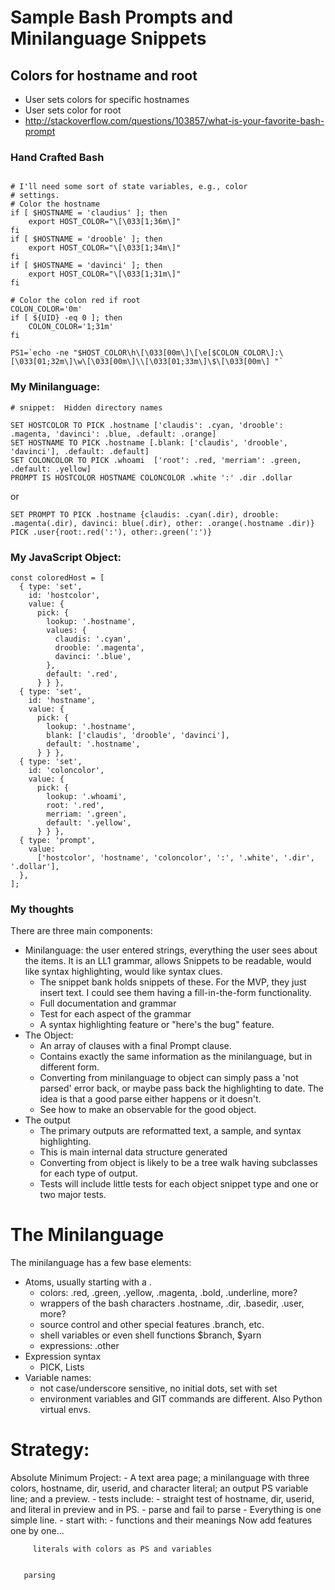 # Sample Bash Prompts and Minilanguage Snippets


## Colors for hostname and root


- User sets colors for specific hostnames
- User sets color for root
- http://stackoverflow.com/questions/103857/what-is-your-favorite-bash-prompt

### Hand Crafted Bash
~~~~~

# I'll need some sort of state variables, e.g., color
# settings.
# Color the hostname
if [ $HOSTNAME = 'claudius' ]; then
    export HOST_COLOR="\[\033[1;36m\]"
fi
if [ $HOSTNAME = 'drooble' ]; then
    export HOST_COLOR="\[\033[1;34m\]"
fi
if [ $HOSTNAME = 'davinci' ]; then
    export HOST_COLOR="\[\033[1;31m\]"
fi

# Color the colon red if root
COLON_COLOR='0m'
if [ ${UID} -eq 0 ]; then
    COLON_COLOR='1;31m'
fi

PS1=`echo -ne "$HOST_COLOR\h\[\033[00m\]\[\e[$COLON_COLOR\]:\[\033[01;32m\]\w\[\033[00m\]\\[\033[01;33m\]\$\[\033[00m\] "`
~~~~~


### My Minilanguage:
~~~
# snippet:  Hidden directory names

SET HOSTCOLOR TO PICK .hostname ['claudis': .cyan, 'drooble': .magenta, 'davinci': .blue, .default: .orange]
SET HOSTNAME TO PICK .hostname [.blank: ['claudis', 'drooble', 'davinci'], .default: .default]
SET COLONCOLOR TO PICK .whoami  ['root': .red, 'merriam': .green, .default: .yellow]
PROMPT IS HOSTCOLOR HOSTNAME COLONCOLOR .white ':' .dir .dollar
~~~
or
~~~
SET PROMPT TO PICK .hostname {claudis: .cyan(.dir), drooble: .magenta(.dir), davinci: blue(.dir), other: .orange(.hostname .dir)} PICK .user{root:.red(':'), other:.green(':')}
~~~

### My JavaScript Object:
~~~
const coloredHost = [
  { type: 'set',
    id: 'hostcolor',
    value: {
      pick: {
        lookup: '.hostname',
        values: {
          claudis: '.cyan',
          drooble: '.magenta',
          davinci: '.blue',
        },
        default: '.red',
      } } },
  { type: 'set',
    id: 'hostname',
    value: {
      pick: {
        lookup: '.hostname',
        blank: ['claudis', 'drooble', 'davinci'],
        default: '.hostname',
      } } },
  { type: 'set',
    id: 'coloncolor',
    value: {
      pick: {
        lookup: '.whoami',
        root: '.red',
        merriam: '.green',
        default: '.yellow',
      } } },
  { type: 'prompt',
    value:
      ['hostcolor', 'hostname', 'coloncolor', ':', '.white', '.dir', '.dollar'],
  },
];
~~~

### My thoughts

There are three main components:
- Minilanguage:  the user entered strings, everything the user sees about the items.  It is an LL1 grammar, allows Snippets to be readable, would like syntax highlighting, would like syntax clues.  
  - The snippet bank holds snippets of these.  For the MVP, they just insert text.  I could see them having a fill-in-the-form functionality.
  - Full documentation and grammar
  - Test for each aspect of the grammar
  - A syntax highlighting feature or "here's the bug" feature.
- The Object:
  - An array of clauses with a final Prompt clause.
  - Contains exactly the same information as the minilanguage, but in different form.
  - Converting from minilanguage to object can simply pass a 'not parsed' error back, or maybe pass back the highlighting to date.   The idea is that a good parse either happens or it doesn't.
  - See how to make an observable for the good object.
- The output
  - The primary outputs are reformatted text, a sample, and syntax highlighting.
  - This is main internal data structure generated
  - Converting from object is likely to be a tree walk having subclasses for each type of output.
  - Tests will include little tests for each object snippet type and one or two major tests.

# The Minilanguage

The minilanguage has a few base elements:
- Atoms, usually starting with a .
  - colors: .red, .green, .yellow, .magenta,
      .bold, .underline, more?
  - wrappers of the bash characters
      .hostname, .dir, .basedir, .user, more?
  - source control and other special features
      .branch, etc.
  - shell variables or even shell functions
      $branch, $yarn
  - expressions:  .other
- Expression syntax
  - PICK, Lists
- Variable names:
  - not case/underscore sensitive, no initial dots, set with set
  - environment variables and GIT commands are different.  Also Python virtual envs.  

# Strategy:
  Absolute Minimum Project:
     - A text area page; a minilanguage with three colors, hostname, dir, userid, and character literal; an output PS variable line; and a preview.
     - tests include:
         - straight test of hostname, dir, userid, and literal in preview and in PS.
         - parse and fail to parse
         - Everything is one simple line.
         - start with:
             - functions and their meanings
     Now add features one by one...

         literals with colors as PS and variables


       parsing
